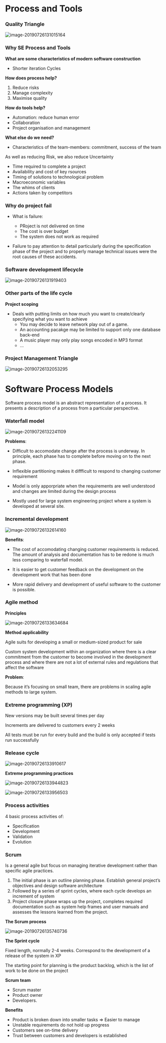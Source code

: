 # Process and Tools

### Quality Triangle

![image-20190726131015164](lec1.assets/image-20190726131015164.png)



### Why SE Process and Tools



**What are some characteristics of modern software construction**

- Shorter iteration Cycles



**How does process help?**

1. Reduce risks
2. Manage complexity
3. Maximise quality



**How do tools help?**

- Automation: reduce human error
- Collaboration
- Project organisation and management



**What else do we need?**

- Characteristics of the team-members: commitment, success of the team



As well as reducing Risk, we also reduce Uncertainty

- Time required to complete a project
- Availability and cost of key rsources
- Timing of solutions to technological problem
- Macroeconomic variables
- The whims of clients
- Actions taken by competitors



### Why do project fail

- What is failure:
  - PRoject is not delivered on time
  - The cost is over budget
  - The system does not work as required

- Failure to pay attention to detail particularly during the specification phase of the project and to properly manage technical issues were the root causes of these accidents.





### Software development lifecycle

![image-20190726131919403](lec1.assets/image-20190726131919403.png)

### Other parts of the life cycle

**Project scoping**

- Deals with putting limits on how much you want to create/clearly specifying what you want to achieve
  - You may decide to leave network play out of a game.
  - An accounting pacakge may be limited to support only one database back-end
  - A music player may only play songs encoded in MP3 format
  - ...



### Project Management Triangle

![image-20190726132053295](lec1.assets/image-20190726132053295.png)



# Software Process Models

Software process model is an abstract representation of a process. It presents a description of a process from a particular perspective.

### Waterfall model

![image-20190726132241109](lec1.assets/image-20190726132241109.png)

**Problems**:

- Difficult to accomodate change after the process is underway. In principle, each phase has to complete before moving on to the next phase.

- Inflexible partitioning makes it diffficult to respond to changing customer requirement
- Model is only apporpriate when the requirements are well understood and changes are limited during the design process
- Mostly used for large system engineering project where a system is developed at several site.



### Incremental development

![image-20190726132614160](lec1.assets/image-20190726132614160.png)

**Benefits**:

- The cost of accomodating changing customer requirements is reduced. The amount of analysis and documentation has to be redone is much less comparing to waterfall model.

- It is easier to get customer feedback on the development on the development work that has been done
- More rapid delivery and development of useful software to the customer is possible.



### Agile method

**Principles**

![image-20190726133634684](lec1.assets/image-20190726133634684.png)

**Method applicability**

Agile suits for developing a small or medium-sized product for sale

Custom system development within an organization where there is a clear commitment from the customer to become involved in the development process and where there are not a lot of external rules and regulations that affect the software



**Problem**:

Because it’s focusing on small team, there are problems in scaling agile methods to large system.





### Extreme programming (XP)

New versions may be built several times per day

Increments are delivered to customers every 2 weeks

All tests must be run for every build and the build is only accepted if tests run successfully 





### **Release cycle**

![image-20190726133910617](lec1.assets/image-20190726133910617.png)



**Extreme programming practices**

![image-20190726133944823](lec1.assets/image-20190726133944823.png)

![image-20190726133956503](lec1.assets/image-20190726133956503.png)



### **Process activities**

4 basic process activities of:

- Specification
- Development
- Validation
- Evolution

### Scrum

Is a general agile but focus on managing iterative development rather than specific agile practices.

1. The initial phase is an outline planning phase. Establish general project’s objectives and design software architecture
2. Followed by a series of sprint cycles, where each cycle develops an increment of system
3. Project closure phase wraps up the project, completes required documentation such as system help frames and user manuals and assesses the lessons learned from the project.

**The Scrum process**

![image-20190726135740736](lec1.assets/image-20190726135740736.png)

**The Sprint cycle**

Fixed length, normally 2-4 weeks. Correspond to the development of a release of the system in XP

The starting point for planning is the product backlog, which is the list of work to be done on the project

**Scrum team**

- Scrum master
- Product owner
- Developers.

**Benefits**

- Product is broken down into smaller tasks => Easier to manage
- Unstable requirements do not hold up progress
- Customers see on-time delivery
- Trust between customers and developers is established



